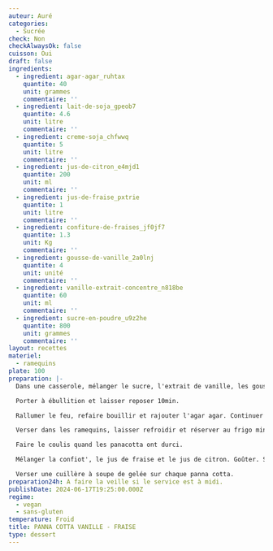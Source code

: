 ```yaml
---
auteur: Auré
categories:
  - Sucrée
check: Non
checkAlwaysOk: false
cuisson: Oui
draft: false
ingredients:
  - ingredient: agar-agar_ruhtax
    quantite: 40
    unit: grammes
    commentaire: ''
  - ingredient: lait-de-soja_gpeob7
    quantite: 4.6
    unit: litre
    commentaire: ''
  - ingredient: creme-soja_chfwwq
    quantite: 5
    unit: litre
    commentaire: ''
  - ingredient: jus-de-citron_e4mjd1
    quantite: 200
    unit: ml
    commentaire: ''
  - ingredient: jus-de-fraise_pxtrie
    quantite: 1
    unit: litre
    commentaire: ''
  - ingredient: confiture-de-fraises_jf0jf7
    quantite: 1.3
    unit: Kg
    commentaire: ''
  - ingredient: gousse-de-vanille_2a0lnj
    quantite: 4
    unit: unité
    commentaire: ''
  - ingredient: vanille-extrait-concentre_n818be
    quantite: 60
    unit: ml
    commentaire: ''
  - ingredient: sucre-en-poudre_u9z2he
    quantite: 800
    unit: grammes
    commentaire: ''
layout: recettes
materiel:
  - ramequins
plate: 100
preparation: |-
  Dans une casserole, mélanger le sucre, l'extrait de vanille, les gousses de vanille fendues et raclées, la crème soja et le lait de soja.

  Porter à ébullition et laisser reposer 10min.

  Rallumer le feu, refaire bouillir et rajouter l'agar agar. Continuer à remuer pendant 2 min en ébullition puis couper le feu. Ôter les gousses.

  Verser dans les ramequins, laisser refroidir et réserver au frigo minimum 2H.

  Faire le coulis quand les panacotta ont durci.

  Mélanger la confiot', le jus de fraise et le jus de citron. Goûter. Si ça ne sent pas assez le citron, en rajouter.

  Verser une cuillère à soupe de gelée sur chaque panna cotta.
preparation24h: A faire la veille si le service est à midi.
publishDate: 2024-06-17T19:25:00.000Z
regime:
  - vegan
  - sans-gluten
temperature: Froid
title: PANNA COTTA VANILLE - FRAISE
type: dessert
---
```


